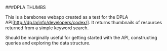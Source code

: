 ###DPLA THUMBS

This is a barebones webapp created as a test for the DPLA API[http://dp.la/info/developers/codex/]. It returns thumbnails of resources returned from a simple keyword search.

Should be marginally useful for getting started with the API, constructing queries and exploring the data structure.
